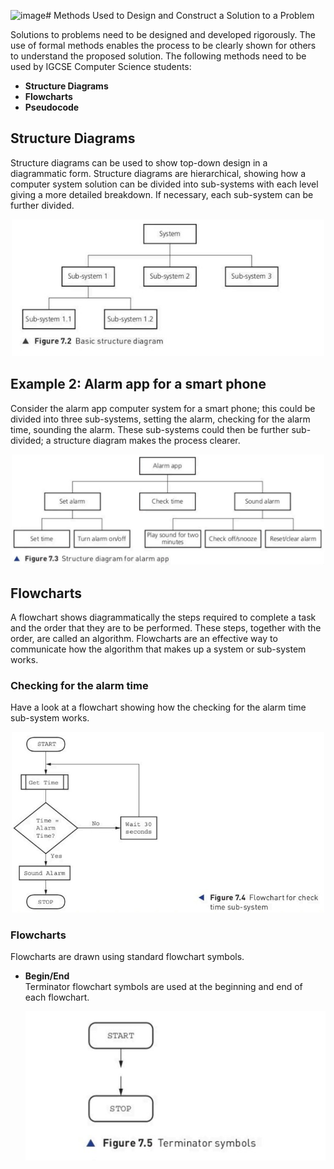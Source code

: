 ![image](https://github.com/user-attachments/assets/216443b0-eab1-45e5-91c5-26fa7e6515f3)# Methods Used to Design and Construct a Solution to a Problem

Solutions to problems need to be designed and developed rigorously. The use of formal methods enables the process to be clearly shown for others to understand the proposed solution. The following methods need to be used by IGCSE Computer Science students:

- **Structure Diagrams**
- **Flowcharts**
- **Pseudocode**

## Structure Diagrams

Structure diagrams can be used to show top-down design in a diagrammatic form. Structure diagrams are hierarchical, showing how a computer system solution can be divided into sub-systems with each level giving a more detailed breakdown. If necessary, each sub-system can be further divided.

<div align="center">
  <img src="https://github.com/DeniCastro/CompSciAEA/blob/ProgramDevelopmentCycle/Figure%207.2%20Basic%20structure%20diagram.jpg?raw=true" alt="Figure 7.2 Basic structure of diagram" width="500"> 
</div>

## Example 2: Alarm app for a smart phone 
Consider the alarm app computer system for a smart phone; this could be divided into three sub-systems, setting the alarm, checking for the alarm time, sounding the alarm. These sub-systems could then be further sub-divided; a structure diagram makes the process clearer.


<div align="center">
  <img src="https://github.com/DeniCastro/CompSciAEA/blob/ProgramDevelopmentCycle/Figure%207.3%20Structure%20diagram%20for%20alarm%20app.jpg?raw=true" alt="Figure 7.3 Structure diagram for alarm app" width="500"> 
</div>  

## Flowcharts
A flowchart shows diagrammatically the steps required to complete a task and the order that they are to be performed. These steps, together with the order, are called an algorithm. Flowcharts are an effective way to communicate how the algorithm that makes up a system or sub-system works.

  ### Checking for the alarm time  
  Have a look at a flowchart showing how the checking for the alarm time sub-system works.

    
  <div align="center">
  <img src="https://github.com/DeniCastro/CompSciAEA/blob/ProgramDevelopmentCycle/Figure%207.4%20Flowchart%20for%20check%20time%20sub-system.jpg?raw=true" alt="Figure 7.4 Figure 7.4 Flowchart for check time sub-system" width="500"> 
</div>  

### Flowcharts

Flowcharts are drawn using standard flowchart symbols.

- **Begin/End**  
  Terminator flowchart symbols are used at the beginning and end of each flowchart.

  <div align="center">
  <img src="https://github.com/DeniCastro/CompSciAEA/blob/ProgramDevelopmentCycle/Figure%207.5%20Terminator%20symbols.jpg?raw=true" alt="Figure 7.4 Figure 7.4 Flowchart for check time sub-system" width="500"> 
</div> 



